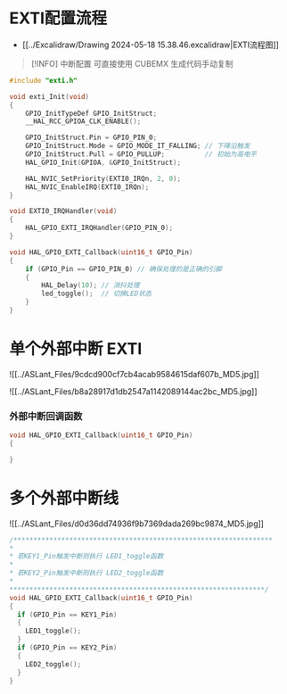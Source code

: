 # EXTI配置流程

-  [[../Excalidraw/Drawing 2024-05-18 15.38.46.excalidraw|EXTI流程图]]

> [!INFO] 中断配置
> 可直接使用 CUBEMX 生成代码手动复制

```c
#include "exti.h"

void exti_Init(void)
{
    GPIO_InitTypeDef GPIO_InitStruct;
    __HAL_RCC_GPIOA_CLK_ENABLE();

    GPIO_InitStruct.Pin = GPIO_PIN_0;
    GPIO_InitStruct.Mode = GPIO_MODE_IT_FALLING; // 下降沿触发
    GPIO_InitStruct.Pull = GPIO_PULLUP;          // 初始为高电平
    HAL_GPIO_Init(GPIOA, &GPIO_InitStruct);

    HAL_NVIC_SetPriority(EXTI0_IRQn, 2, 0);
    HAL_NVIC_EnableIRQ(EXTI0_IRQn);
}

void EXTI0_IRQHandler(void)
{
    HAL_GPIO_EXTI_IRQHandler(GPIO_PIN_0);
}

void HAL_GPIO_EXTI_Callback(uint16_t GPIO_Pin)
{
    if (GPIO_Pin == GPIO_PIN_0) // 确保处理的是正确的引脚
    {
        HAL_Delay(10); // 消抖处理
        led_toggle();  // 切换LED状态
    }
}
```

# 单个外部中断 EXTI

![[../ASLant_Files/9cdcd900cf7cb4acab9584615daf607b_MD5.jpg]]

![[../ASLant_Files/b8a28917d1db2547a1142089144ac2bc_MD5.jpg]]

### 外部中断回调函数

```c
void HAL_GPIO_EXTI_Callback(uint16_t GPIO_Pin)
{

}
```

# 多个外部中断线

![[../ASLant_Files/d0d36dd74936f9b7369dada269bc9874_MD5.jpg]]

```c
/*****************************************************************
*
* 若KEY1_Pin触发中断则执行 LED1_toggle函数
*
* 若KEY2_Pin触发中断则执行 LED2_toggle函数
*
****************************************************************/
void HAL_GPIO_EXTI_Callback(uint16_t GPIO_Pin)
{
  if (GPIO_Pin == KEY1_Pin)
  {
    LED1_toggle();
  }
  if (GPIO_Pin == KEY2_Pin)
  {
    LED2_toggle();
  }
}
```
